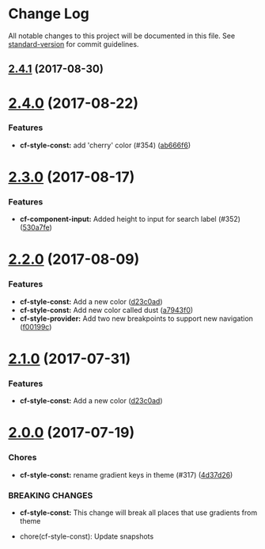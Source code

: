 # Change Log

All notable changes to this project will be documented in this file.
See [standard-version](https://github.com/conventional-changelog/standard-version) for commit guidelines.

<a name="2.4.1"></a>
## [2.4.1](https://github.com/cloudflare/cf-ui/compare/cf-style-const@2.4.0...cf-style-const@2.4.1) (2017-08-30)




<a name="2.4.0"></a>
# [2.4.0](https://github.com/cloudflare/cf-ui/compare/cf-style-const@2.3.0...cf-style-const@2.4.0) (2017-08-22)


### Features

* **cf-style-const:** add 'cherry' color (#354) ([ab666f6](https://github.com/cloudflare/cf-ui/commit/ab666f6))




<a name="2.3.0"></a>
# [2.3.0](https://github.com/cloudflare/cf-ui/compare/cf-style-const@2.2.0...cf-style-const@2.3.0) (2017-08-17)


### Features

* **cf-component-input:** Added height to input for search label (#352) ([530a7fe](https://github.com/cloudflare/cf-ui/commit/530a7fe))




<a name="2.2.0"></a>
# [2.2.0](https://github.com/cloudflare/cf-ui/compare/cf-style-const@2.0.0...cf-style-const@2.2.0) (2017-08-09)


### Features

* **cf-style-const:** Add a new color ([d23c0ad](https://github.com/cloudflare/cf-ui/commit/d23c0ad))
* **cf-style-const:** Add new color called dust ([a7943f0](https://github.com/cloudflare/cf-ui/commit/a7943f0))
* **cf-style-provider:** Add two new breakpoints to support new navigation ([f00199c](https://github.com/cloudflare/cf-ui/commit/f00199c))




<a name="2.1.0"></a>
# [2.1.0](https://github.com/koddsson/cf-ui/compare/cf-style-const@2.0.0...cf-style-const@2.1.0) (2017-07-31)


### Features

* **cf-style-const:** Add a new color ([d23c0ad](https://github.com/koddsson/cf-ui/commit/d23c0ad))




<a name="2.0.0"></a>
# [2.0.0](https://github.com/cloudflare/cf-ui/compare/cf-style-const@1.6.2...cf-style-const@2.0.0) (2017-07-19)


### Chores

* **cf-style-const:** rename gradient keys in theme (#317) ([4d37d26](https://github.com/cloudflare/cf-ui/commit/4d37d26))


### BREAKING CHANGES

* **cf-style-const:** This change will break all places that use gradients from theme

* chore(cf-style-const): Update snapshots
